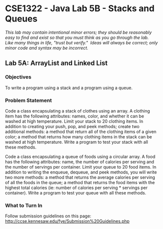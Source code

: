 # CSE1322 - Java Lab 5B - Stacks and Queues

_This lab may contain intentional minor errors; they should be reasonably easy to find and exist so that you must think as you go through the lab.  Like many things in life, "trust but verify."  Ideas will always be correct; only minor code and syntax may be incorrect._

## Lab 5A: ArrayList and Linked List

### Objectives

To write a program using a stack and a program using a queue.

### Problem Statement

Code a class encapsulating a stack of clothes using an array.  A clothing item has the following attributes: names, color, and whether it can be washed at high temperature. Limit your stack to 20 clothing items. In addition to creating your push, pop, and peek methods; create two additional methods: a method that return all of the clothing items of a given color; a method that returns how many clothing items in the stack can be washed at high temperature.  Write a program to test your stack with all these methods. 

Code a class encapsulating a queue of foods using a circular array.  A food has the following attributes: name, the number of calories per serving and the number of servings per container. Limit your queue to 20 food items.  In addition to writing the enqueue, dequeue, and peek methods, you will write two more methods: a method that returns the average calories per serving of all the foods in the queue; a method that returns the food items with the highest total calories (ie: number of calories per serving * servings per container).  Write a program to test your queue with all these methods.  

### What to Turn In

Follow submission guidelines on this page: http://ccse.kennesaw.edu/fye/Submission%20Guidelines.php
